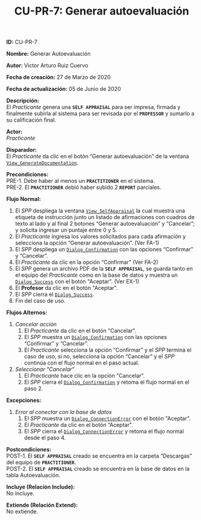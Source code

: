 ﻿--- 
layout: page 
title: "CU-PR-7: Generar autoevaluación" 
permalink: /design-specification/uc-descriptions/practitioner/cu-pr-7/ 
hide_hero: true 
---

**ID:** CU-PR-7  

**Nombre:** Generar Autoevaluación  

**Autor:** Victor Arturo Ruiz Cuervo  

**Fecha de creación:** 27 de Marzo de 2020  

**Fecha de actualización:** 05 de Junio de 2020  

**Descripción:**  
El *Practicante* genera una **`SELF APPRAISAL`** para ser impresa, firmada y finalmente subirla al sistema para ser revisada por el **`PROFESSOR`** y sumarlo a su calificación final.   

**Actor:**  
*Practicante*  

**Disparador:**  
El *Practicante* da clic en el botón “Generar autoevaluación” de la ventana [`View_GenerateDocumentation`][VGDN].    

**Precondiciones:**  
PRE-1. Debe haber al menos un **`PRACTITIONER`** en el sistema.  
PRE-2. El **`PRACTITIONER`** debió haber subido 2 **`REPORT`** parciales.   

**Flujo Normal:**  
 1.	El *SPP* despliega la ventana [`View_SelfAppraisal`][VSAP] la cual muestra una etiqueta de instrucción junto un listado de afirmaciones con cuadros de texto al lado y al final 2 botones “Generar autoevaluación” y “Cancelar”; y solicita ingresar un puntaje entre 0 y 5.
 2.	El *Practicante* ingresa los valores solicitados para cada afirmación y selecciona la opción “Generar autoevaluación”. (Ver FA-1) 
 3.	El *SPP* despliega un [`Dialog_Confirmation`][DLCO] con las opciones “Confirmar” y “Cancelar”. 
 4.	El *Practicante* da clic en la opción “Confirmar” (Ver FA-2) 
 5.	El *SPP* genera un archivo PDF de la **`SELF APPRAISAL`**, se guarda tanto en el equipo del *Practicante* como en la base de datos y muestra un [`Dialog_Success`][DLSU] con el botón "Aceptar". (Ver EX-1)
 6.	El **Profesor** da clic en el botón "Aceptar".
 7.	El *SPP* cierra el [`Dialog_Success`][DLSU].
 8.	Fin del caso de uso.

**Flujos Alternos:**  
  1. *Cancelar acción*
	  1. El *Practicante* da clic en el botón "Cancelar".
	  2. El *SPP* muestra un [`Dialog_Confirmation`][DLCO] con las opciones “Confirmar” y “Cancelar”. 
	  3. El *Practicante* selecciona la opción “Confirmar” y el *SPP* termina el caso de uso, si no, selecciona la opción “Cancelar” y el *SPP* continúa con el flujo normal en el paso actual.
  2. *Seleccionar "Cancelar"*
	  1. El *Practicante* hace clic en la opción "Cancelar".
	  2. El *SPP* cierra el [`Dialog_Confirmation`][DLCO] y retoma el flujo normal en el paso 2.

**Excepciones:**  
   1. *Error al conectar con la base de datos*
	   1. El *SPP* muestra un [`Dialog_ConnectionError`][DLCE] con el botón "Aceptar". 
	   2. El *Practicante* da clic en el botón “Aceptar".
	   3. El *SPP* cierra el [`Dialog_ConnectionError`][DLCE] y retoma el flujo normal desde el paso 4.

**Postcondiciones:**  
POST-1. El **`SELF APPRAISAL`** creado se encuentra en la carpeta “Descargas” del equipo de **`PRACTITIONER`**.  
POST-2. El **`SELF APPRAISAL`** creado se encuentra en la base de datos en la tabla Autoevaluación.  

**Incluye (Relación Include):**  
No incluye.  

**Extiende (Relación Extend):**  
No extiende.  

[VGDN]: https://raw.githubusercontent.com/Phalord/PracticasProfesionales/gh-pages/assets/imgs/prototypes/practitioner/View_GenerateDocumentation.png "`View_GenerateDocumentation` Prototype"
[VSAP]: https://raw.githubusercontent.com/Phalord/PracticasProfesionales/gh-pages/assets/imgs/prototypes/practitioner/View_SelfAppraisal.png "`View_SelfAppraisal` Prototype"
[DLSU]: https://raw.githubusercontent.com/Phalord/PracticasProfesionales/gh-pages/assets/imgs/prototypes/generals/Dialog_Success.png "`Dialog_Success` Prototype"
[DLCO]: https://raw.githubusercontent.com/Phalord/PracticasProfesionales/gh-pages/assets/imgs/prototypes/generals/Dialog_Confirmation.png "`Dialog_Confirmation` Prototype"
[DLCE]: https://raw.githubusercontent.com/Phalord/PracticasProfesionales/gh-pages/assets/imgs/prototypes/generals/Dialog_ConnectionError.png "`Dialog_ConnectionError` Prototype"
